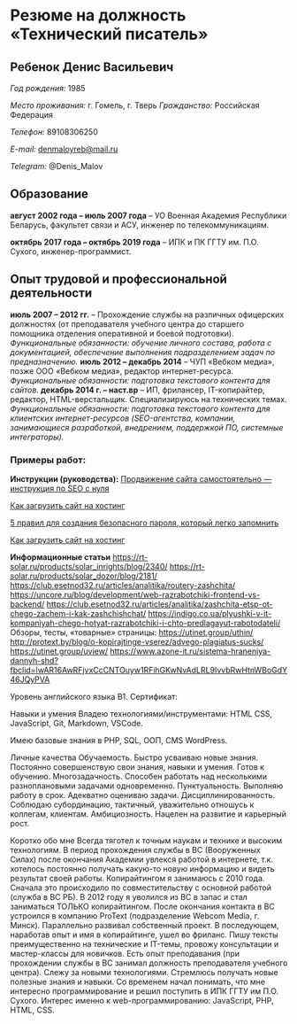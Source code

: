 # Резюме на должность «Технический писатель»

## Ребенок Денис Васильевич

*Год рождения:* 1985

*Место проживания:* г. Гомель, г. Тверь
*Гражданство:* Российская Федерация

*Телефон:* 89108306250

*E-mail:* denmaloyreb@mail.ru

*Telegram:* @Denis_Malov

## Образование

**август 2002 года – июль 2007 года** – УО Военная Академия Республики Беларусь, факультет связи и АСУ, инженер по телекоммуникациям.

**октябрь 2017 года – октябрь 2019 года** – ИПК и ПК ГГТУ им. П.О. Сухого, инженер-программист.


## Опыт трудовой и профессиональной деятельности
**июль 2007 – 2012 гг.** – Прохождение службы на различных офицерских должностях (от преподавателя учебного центра до старшего помощника отделения оперативной и боевой подготовки). *Функциональные обязанности: обучение личного состава, работа с документацией, обеспечение выполнения подразделением задач по предназначению.*
**июль 2012 – декабрь 2014** – ЧУП «Вебком медиа», позже ООО «Вебком медиа», редактор интернет-ресурса. *Функциональные обязанности: подготовка текстового контента для сайтов.*
**декабрь 2014 г. – наст.вр** –  ИП, фрилансер, IT-копирайтер, редактор, HTML-верстальщик. Специализируюсь на технических темах. *Функциональные обязанности: подготовка текстового контента для клиентских интернет-ресурсов (SEO-агентства, компании, занимающиеся разработкой, внедрением, поддержкой ПО, системные интеграторы).* 
### Примеры работ:
**Инструкции (руководства):**
[Продвижение сайта самостоятельно — инструкция по SEO с нуля](https://studiobit.ru/blog/seo-and-reklama/seo-prodvizhenie-sayta-samostoyatelno/)

[Как загрузить сайт на хостинг](https://gmhost.com.ua/kak-zagruzit-sayt-na-hosting)

[5 правил для создания безопасного пароля, который легко запомнить](https://afforto.ru/company/blog/5_pravil_dlya_sozdaniya_bezopasnogo_parolya_kotoryy_legko_zapomnit/)

[Как загрузить сайт на хостинг](https://www.itmain.ru/terminalnij-server-2012-r2.html)




**Информационные статьи**
https://rt-solar.ru/products/solar_inrights/blog/2340/
https://rt-solar.ru/products/solar_dozor/blog/2181/
https://club.esetnod32.ru/articles/analitika/routery-zashchita/
https://uncore.ru/blog/development/web-razrabotchiki-frontend-vs-backend/
https://club.esetnod32.ru/articles/analitika/zashchita-etsp-ot-chego-zachem-i-kak-zashchishchat/
https://indigo.co.ua/plyushki-v-it-kompaniyah-chego-hotyat-razrabotchiki-i-chto-predlagayut-rabotodateli/
Обзоры, тесты, «товарные» страницы:
https://utinet.group/uthin/
http://protext.by/blog/o-kopirajtinge-vserez/advego-plagiatus-sucks/
https://utinet.group/uview/
https://www.azone-it.ru/sistema-hraneniya-dannyh-shd?fbclid=IwAR16AwRFjvxCcCNTOuyw1RFihGKwNvAdLRL9IvvbRwHtnWBoGdY46JQyPVA


Уровень английского языка
B1.
Сертификат:

Навыки и умения
Владею технологиями/инструментами:
HTML
CSS,
JavaScript,
Git,
Markdown,
VSCode.

Имею базовые знания в PHP, SQL, ООП, CMS WordPress.

Личные качества
Обучаемость. Быстро усваиваю новые знания. Постоянно совершенствую свои знания, навыки и умения. Готов к обучению.
Многозадачность. Способен работать над несколькими разноплановыми задачами одновременно. 
Пунктуальность. Выполняю работу в срок. Адекватно оцениваю задачи. 
Дисциплинированность. Соблюдаю субординацию, тактичный, уважительно отношусь к коллегам, клиентам.
Амбициозность. Нацелен на развитие и карьерный рост.


Коротко обо мне
Всегда тяготел к точным наукам и технике и высоким технологиям. В период прохождения службы в ВС (Вооруженных Силах) после окончания Академии увлекся работой в интернете, т.к. хотелось постоянно получать какую-то новую информацию и видеть результат своей работы.
Копирайтингом я занимаюсь с 2010 года. Сначала это происходило по совместительству с основной работой (служба в ВС РБ). В 2012 году я уволился из ВС в запас и стал заниматься ТОЛЬКО копирайтингом.
После окончания контакта в ВС устроился в компанию ProText (подразделение Webcom Media, г. Минск). Параллельно развивал собственный проект. В последующем, наработав опыт и имя в копирайтинге, ушел во фриланс. 
Пишу тексты преимущественно на технические и IT-темы, провожу консультации и мастер-классы для новичков. Есть опыт преподавания (при прохождении службы в ВС занимал должность преподавателя учебного центра). 
Слежу за новыми технологиями. Стремлюсь получать новые полезные знания и навыки. 
Со временем начал понимать, что мне интересно программирование и решил поступить в ИПК ГГТУ им П.О. Сухого. Интерес именно к web-программированию: JavaScript, PHP, HTML, CSS.


